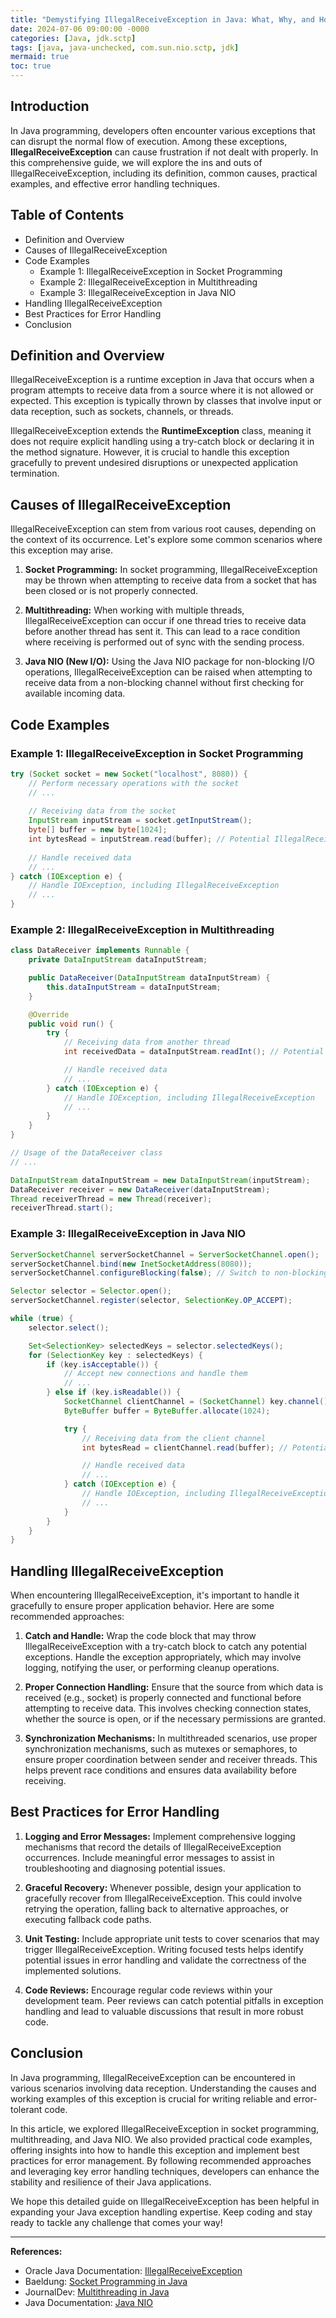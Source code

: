 ```yaml
---
title: "Demystifying IllegalReceiveException in Java: What, Why, and How to Handle It"
date: 2024-07-06 09:00:00 -0000
categories: [Java, jdk.sctp]
tags: [java, java-unchecked, com.sun.nio.sctp, jdk]
mermaid: true
toc: true
---
```



## Introduction
In Java programming, developers often encounter various exceptions that can disrupt the normal flow of execution. Among these exceptions, **IllegalReceiveException** can cause frustration if not dealt with properly. In this comprehensive guide, we will explore the ins and outs of IllegalReceiveException, including its definition, common causes, practical examples, and effective error handling techniques.

## Table of Contents
- Definition and Overview
- Causes of IllegalReceiveException
- Code Examples
  - Example 1: IllegalReceiveException in Socket Programming
  - Example 2: IllegalReceiveException in Multithreading
  - Example 3: IllegalReceiveException in Java NIO
- Handling IllegalReceiveException
- Best Practices for Error Handling
- Conclusion

## Definition and Overview
IllegalReceiveException is a runtime exception in Java that occurs when a program attempts to receive data from a source where it is not allowed or expected. This exception is typically thrown by classes that involve input or data reception, such as sockets, channels, or threads.

IllegalReceiveException extends the **RuntimeException** class, meaning it does not require explicit handling using a try-catch block or declaring it in the method signature. However, it is crucial to handle this exception gracefully to prevent undesired disruptions or unexpected application termination.

## Causes of IllegalReceiveException
IllegalReceiveException can stem from various root causes, depending on the context of its occurrence. Let's explore some common scenarios where this exception may arise.

1. **Socket Programming:** In socket programming, IllegalReceiveException may be thrown when attempting to receive data from a socket that has been closed or is not properly connected.

2. **Multithreading:** When working with multiple threads, IllegalReceiveException can occur if one thread tries to receive data before another thread has sent it. This can lead to a race condition where receiving is performed out of sync with the sending process.

3. **Java NIO (New I/O):** Using the Java NIO package for non-blocking I/O operations, IllegalReceiveException can be raised when attempting to receive data from a non-blocking channel without first checking for available incoming data.

## Code Examples

### Example 1: IllegalReceiveException in Socket Programming

```java
try (Socket socket = new Socket("localhost", 8080)) {
    // Perform necessary operations with the socket
    // ...
    
    // Receiving data from the socket
    InputStream inputStream = socket.getInputStream();
    byte[] buffer = new byte[1024];
    int bytesRead = inputStream.read(buffer); // Potential IllegalReceiveException
    
    // Handle received data
    // ...
} catch (IOException e) {
    // Handle IOException, including IllegalReceiveException
    // ...
}
```

### Example 2: IllegalReceiveException in Multithreading

```java
class DataReceiver implements Runnable {
    private DataInputStream dataInputStream;

    public DataReceiver(DataInputStream dataInputStream) {
        this.dataInputStream = dataInputStream;
    }

    @Override
    public void run() {
        try {
            // Receiving data from another thread
            int receivedData = dataInputStream.readInt(); // Potential IllegalReceiveException

            // Handle received data
            // ...
        } catch (IOException e) {
            // Handle IOException, including IllegalReceiveException
            // ...
        }
    }
}

// Usage of the DataReceiver class
// ...

DataInputStream dataInputStream = new DataInputStream(inputStream);
DataReceiver receiver = new DataReceiver(dataInputStream);
Thread receiverThread = new Thread(receiver);
receiverThread.start();
```

### Example 3: IllegalReceiveException in Java NIO

```java
ServerSocketChannel serverSocketChannel = ServerSocketChannel.open();
serverSocketChannel.bind(new InetSocketAddress(8080));
serverSocketChannel.configureBlocking(false); // Switch to non-blocking mode

Selector selector = Selector.open();
serverSocketChannel.register(selector, SelectionKey.OP_ACCEPT);

while (true) {
    selector.select();

    Set<SelectionKey> selectedKeys = selector.selectedKeys();
    for (SelectionKey key : selectedKeys) {
        if (key.isAcceptable()) {
            // Accept new connections and handle them
            // ...
        } else if (key.isReadable()) {
            SocketChannel clientChannel = (SocketChannel) key.channel();
            ByteBuffer buffer = ByteBuffer.allocate(1024);

            try {
                // Receiving data from the client channel
                int bytesRead = clientChannel.read(buffer); // Potential IllegalReceiveException

                // Handle received data
                // ...
            } catch (IOException e) {
                // Handle IOException, including IllegalReceiveException
                // ...
            }
        }
    }
}
```

## Handling IllegalReceiveException
When encountering IllegalReceiveException, it's important to handle it gracefully to ensure proper application behavior. Here are some recommended approaches:

1. **Catch and Handle:** Wrap the code block that may throw IllegalReceiveException with a try-catch block to catch any potential exceptions. Handle the exception appropriately, which may involve logging, notifying the user, or performing cleanup operations.

2. **Proper Connection Handling:** Ensure that the source from which data is received (e.g., socket) is properly connected and functional before attempting to receive data. This involves checking connection states, whether the source is open, or if the necessary permissions are granted.

3. **Synchronization Mechanisms:** In multithreaded scenarios, use proper synchronization mechanisms, such as mutexes or semaphores, to ensure proper coordination between sender and receiver threads. This helps prevent race conditions and ensures data availability before receiving.

## Best Practices for Error Handling

1. **Logging and Error Messages:** Implement comprehensive logging mechanisms that record the details of IllegalReceiveException occurrences. Include meaningful error messages to assist in troubleshooting and diagnosing potential issues.

2. **Graceful Recovery:** Whenever possible, design your application to gracefully recover from IllegalReceiveException. This could involve retrying the operation, falling back to alternative approaches, or executing fallback code paths.

3. **Unit Testing:** Include appropriate unit tests to cover scenarios that may trigger IllegalReceiveException. Writing focused tests helps identify potential issues in error handling and validate the correctness of the implemented solutions.

4. **Code Reviews:** Encourage regular code reviews within your development team. Peer reviews can catch potential pitfalls in exception handling and lead to valuable discussions that result in more robust code.

## Conclusion
In Java programming, IllegalReceiveException can be encountered in various scenarios involving data reception. Understanding the causes and working examples of this exception is crucial for writing reliable and error-tolerant code.

In this article, we explored IllegalReceiveException in socket programming, multithreading, and Java NIO. We also provided practical code examples, offering insights into how to handle this exception and implement best practices for error management. By following recommended approaches and leveraging key error handling techniques, developers can enhance the stability and resilience of their Java applications.

We hope this detailed guide on IllegalReceiveException has been helpful in expanding your Java exception handling expertise. Keep coding and stay ready to tackle any challenge that comes your way!

---

**References:**

- Oracle Java Documentation: [IllegalReceiveException](https://docs.oracle.com/en/java/javase/17/docs/api/java.base/java/util/concurrent/IllegalReceiveException.html)
- Baeldung: [Socket Programming in Java](https://www.baeldung.com/a-guide-to-java-sockets)
- JournalDev: [Multithreading in Java](https://www.journaldev.com/1024/java-multithreading-example)
- Java Documentation: [Java NIO](https://docs.oracle.com/en/java/javase/17/docs/api/java.base/java/nio/package-summary.html)
